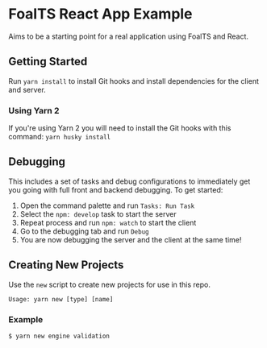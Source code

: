 # FoalTS React App Example

Aims to be a starting point for a real application using FoalTS and React.

## Getting Started

Run `yarn install` to install Git hooks and install dependencies for the client and server.

### Using Yarn 2

If you're using Yarn 2 you will need to install the Git hooks with this command: `yarn husky install`

## Debugging

This includes a set of tasks and debug configurations to immediately get you going with full front and backend
debugging. To get started:

1. Open the command palette and run `Tasks: Run Task`
2. Select the `npm: develop` task to start the server
3. Repeat process and run `npm: watch` to start the client
4. Go to the debugging tab and run `Debug`
6. You are now debugging the server and the client at the same time!


## Creating New Projects

Use the `new` script to create new projects for use in this repo.

```
Usage: yarn new [type] [name]
```

### Example

```sh
$ yarn new engine validation
```
